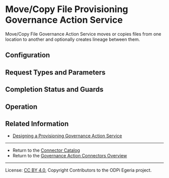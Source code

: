 <!-- SPDX-License-Identifier: CC-BY-4.0 -->
<!-- Copyright Contributors to the ODPi Egeria project. -->


# Move/Copy File Provisioning Governance Action Service

Move/Copy File Governance Action Service moves or copies files from one location to another and
optionally creates lineage between them.

## Configuration



## Request Types and Parameters



## Completion Status and Guards


## Operation



## Related Information

* [Designing a Provisioning Governance Action Service](../../../../frameworks/governance-action-framework/docs/provisioning-governance-service.md)


----
* Return to the [Connector Catalog](../../../../../open-metadata-publication/website/connector-catalog)
* Return to the [Governance Action Connectors Overview](..)


----
License: [CC BY 4.0](https://creativecommons.org/licenses/by/4.0/),
Copyright Contributors to the ODPi Egeria project.